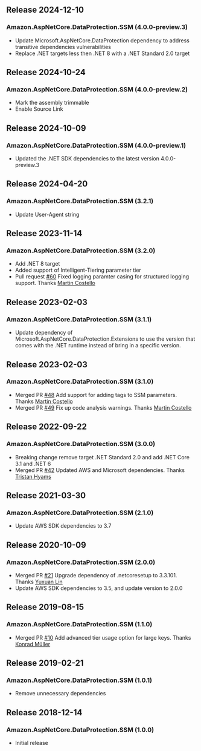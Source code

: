 ## Release 2024-12-10

### Amazon.AspNetCore.DataProtection.SSM (4.0.0-preview.3)
* Update Microsoft.AspNetCore.DataProtection dependency to address transitive dependencies vulnerabilities
* Replace .NET targets less then .NET 8 with a .NET Standard 2.0 target

## Release 2024-10-24

### Amazon.AspNetCore.DataProtection.SSM (4.0.0-preview.2)
* Mark the assembly trimmable
* Enable Source Link

## Release 2024-10-09

### Amazon.AspNetCore.DataProtection.SSM (4.0.0-preview.1)
* Updated the .NET SDK dependencies to the latest version 4.0.0-preview.3

## Release 2024-04-20

### Amazon.AspNetCore.DataProtection.SSM (3.2.1)
* Update User-Agent string

## Release 2023-11-14

### Amazon.AspNetCore.DataProtection.SSM (3.2.0)
* Add .NET 8 target
* Added support of Intelligent-Tiering parameter tier
* Pull request [#60](https://github.com/aws/aws-ssm-data-protection-provider-for-aspnet/pull/60) Fixed logging paramter casing for structured logging support. Thanks [Martin Costello](https://github.com/martincostello)

## Release 2023-02-03

### Amazon.AspNetCore.DataProtection.SSM (3.1.1)
* Update dependency of Microsoft.AspNetCore.DataProtection.Extensions to use the version that comes with the .NET runtime instead of bring in a specific version.

## Release 2023-02-03

### Amazon.AspNetCore.DataProtection.SSM (3.1.0)
* Merged PR [#48](https://github.com/aws/aws-ssm-data-protection-provider-for-aspnet/pull/48) Add support for adding tags to SSM parameters. Thanks [Martin Costello](https://github.com/martincostello)
* Merged PR [#49](https://github.com/aws/aws-ssm-data-protection-provider-for-aspnet/pull/49) Fix up code analysis warnings. Thanks [Martin Costello](https://github.com/martincostello)


## Release 2022-09-22

### Amazon.AspNetCore.DataProtection.SSM (3.0.0)
* Breaking change remove target .NET Standard 2.0 and add .NET Core 3.1 and .NET 6
* Merged PR [#42](https://github.com/aws/aws-ssm-data-protection-provider-for-aspnet/pull/42) Updated AWS and Microsoft dependencies. Thanks [Tristan Hyams](https://github.com/houseofcat)
	
## Release 2021-03-30

### Amazon.AspNetCore.DataProtection.SSM (2.1.0)
* Update AWS SDK dependencies to 3.7

## Release 2020-10-09

### Amazon.AspNetCore.DataProtection.SSM (2.0.0)
* Merged PR [#21](https://github.com/aws/aws-ssm-data-protection-provider-for-aspnet/pull/21) Upgrade dependency of .netcoresetup to 3.3.101. Thanks [Yuxuan Lin](https://github.com/YuxuanLin)
* Update AWS SDK dependencies to 3.5, and update version to 2.0.0

## Release 2019-08-15

### Amazon.AspNetCore.DataProtection.SSM (1.1.0)
* Merged PR [#10](https://github.com/aws/aws-ssm-data-protection-provider-for-aspnet/pull/10) Add advanced tier usage option for large keys. Thanks [Konrad Müller](https://github.com/krdmllr)

## Release 2019-02-21

### Amazon.AspNetCore.DataProtection.SSM (1.0.1)
* Remove unnecessary dependencies

## Release 2018-12-14

### Amazon.AspNetCore.DataProtection.SSM (1.0.0)
* Initial release